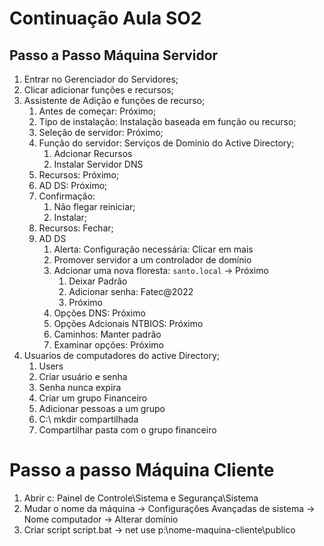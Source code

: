 # Continuação Aula SO2

## Passo a Passo Máquina Servidor

1. Entrar no Gerenciador do Servidores;
2. Clicar adicionar funções e recursos;
3. Assistente de Adição e funções de recurso;
    1. Antes de começar:  Próximo;
    2. Tipo de instalação: Instalação baseada em função ou recurso;
    3. Seleção de servidor: Próximo;
    4. Função do servidor: Serviços de Domínio do Active Directory;
        1.  Adcionar Recursos
        2.  Instalar Servidor DNS
    5. Recursos: Próximo;
    6. AD DS: Próximo;
    7. Confirmação: 
        1. Não flegar reiniciar;
        2. Instalar;
    8. Recursos: Fechar;
    9. AD DS
        1. Alerta: Configuração necessária: Clicar em mais
        2. Promover servidor a um controlador de domínio
        3. Adcionar uma nova floresta: `santo.local` -> Próximo
            1. Deixar Padrão
            2. Adicionar senha: Fatec@2022
            3. Próximo
        4. Opções DNS: Próximo
        5. Opções Adcionais NTBIOS: Próximo
        6. Caminhos: Manter padrão
        7. Examinar opções: Próximo
4. Usuarios de computadores do active Directory;
    1. Users
    2. Criar usuário e senha
    3. Senha nunca expira
    4. Criar um grupo Financeiro
    5. Adicionar pessoas a um grupo
    6. C:\ mkdir compartilhada
    7. Compartilhar pasta com o grupo financeiro

# Passo a passo Máquina Cliente

1. Abrir c\: Painel de Controle\Sistema e Segurança\Sistema
2. Mudar o nome da máquina -> Configurações Avançadas de sistema -> Nome computador -> Alterar domínio
3. Criar script script.bat -> net use p:\\nome-maquina-cliente\\publico
